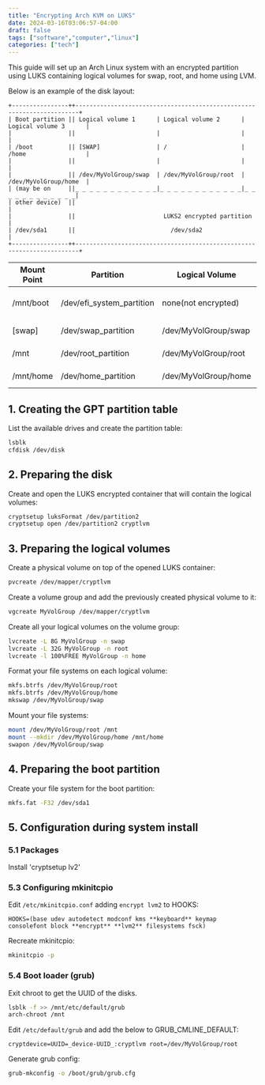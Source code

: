 ```yaml
---
title: "Encrypting Arch KVM on LUKS"
date: 2024-03-16T03:06:57-04:00
draft: false
tags: ["software","computer","linux"]
categories: ["tech"]
---
```

This guide will set up an Arch Linux system with an encrypted partition using LUKS containing logical volumes for swap, root, and home using LVM.

Below is an example of the disk layout:
```
+----------------++-----------------------------------------------------------------------+ 
| Boot partition || Logical volume 1      | Logical volume 2      | Logical volume 3      |
|                ||                       |                       |                       | 
| /boot          || [SWAP]                | /                     | /home                 |
|                ||                       |                       |                       |
|                || /dev/MyVolGroup/swap  | /dev/MyVolGroup/root  | /dev/MyVolGroup/home  |
| (may be on     ||_ _ _ _ _ _ _ _ _ _ _ _|_ _ _ _ _ _ _ _ _ _ _ _|_ _ _ _ _ _ _ _ _ _ _ _|
| other device)  ||                                                                       |
|                ||                         LUKS2 encrypted partition                     | 
| /dev/sda1    	 ||                           /dev/sda2                                   | 
+----------------++-----------------------------------------------------------------------+ 
```
Mount Point	|Partition	                |Logical Volume			|Type				    |File System	|Size		
------------|---------------------------|-----------------------|-----------------------|---------------|-----------
/mnt/boot   |/dev/efi_system_partition	|none(not encrypted)	|EFI system partition	|fat32			|1G			
[swap]		|/dev/swap_partition	    |/dev/MyVolGroup/swap	|Linux swap	            |swap			|16G		
/mnt		|/dev/root_partition	    |/dev/MyVolGroup/root	|Linux root	            |btrfs			|200G		
/mnt/home	|/dev/home_partition	    |/dev/MyVolGroup/home	|Linux home	            |btrfs			|Remainder	


## 1. Creating the GPT partition table
List the available drives and create the partition table:
```bash
lsblk
cfdisk /dev/disk
```


## 2. Preparing the disk
Create and open the LUKS encrypted container that will contain the logical volumes:
```bash
cryptsetup luksFormat /dev/partition2
cryptsetup open /dev/partition2 cryptlvm
```

## 3. Preparing the logical volumes
Create a physical volume on top of the opened LUKS container:
```bash
pvcreate /dev/mapper/cryptlvm
```

Create a volume group and add the previously created physical volume to it:
```bash
vgcreate MyVolGroup /dev/mapper/cryptlvm
```

Create all your logical volumes on the volume group:
```bash
lvcreate -L 8G MyVolGroup -n swap
lvcreate -L 32G MyVolGroup -n root
lvcreate -l 100%FREE MyVolGroup -n home
```

Format your file systems on each logical volume:
```bash
mkfs.btrfs /dev/MyVolGroup/root
mkfs.btrfs /dev/MyVolGroup/home
mkswap /dev/MyVolGroup/swap
```

Mount your file systems:
```bash
mount /dev/MyVolGroup/root /mnt
mount --mkdir /dev/MyVolGroup/home /mnt/home
swapon /dev/MyVolGroup/swap
```


## 4. Preparing the boot partition
Create your file system for the boot partition:
```bash
mkfs.fat -F32 /dev/sda1
```


## 5. Configuration during system install
### 5.1 Packages
Install 'cryptsetup lv2'

### 5.3 Configuring mkinitcpio
Edit `/etc/mkinitcpio.conf` adding `encrypt lvm2` to HOOKS:
```
HOOKS=(base udev autodetect modconf kms **keyboard** keymap consolefont block **encrypt** **lvm2** filesystems fsck)
```

Recreate mkinitcpio:
```bash
mkinitcpio -p
```

### 5.4 Boot loader (grub)
Exit chroot to get the UUID of the disks.
```bash
lsblk -f >> /mnt/etc/default/grub
arch-chroot /mnt
```

Edit `/etc/default/grub` and add the below to GRUB_CMLINE_DEFAULT:
```
cryptdevice=UUID=_device-UUID_:cryptlvm root=/dev/MyVolGroup/root
```

Generate grub config:
```bash
grub-mkconfig -o /boot/grub/grub.cfg
```
